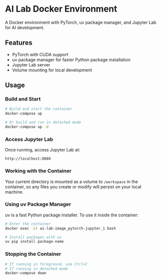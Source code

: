 # AI Lab Docker Environment

A Docker environment with PyTorch, uv package manager, and Jupyter Lab for AI development.

## Features

- PyTorch with CUDA support
- uv package manager for faster Python package installation
- Jupyter Lab server
- Volume mounting for local development

## Usage

### Build and Start

```bash
# Build and start the container
docker-compose up

# Or build and run in detached mode
docker-compose up -d
```

### Access Jupyter Lab

Once running, access Jupyter Lab at:

```
http://localhost:8888
```

### Working with the Container

Your current directory is mounted as a volume to `/workspace` in the container,
so any files you create or modify will persist on your local machine.

### Using uv Package Manager

uv is a fast Python package installer. To use it inside the container:

```bash
# Enter the container
docker exec -it ai-lab-image_pytorch-jupyter_1 bash

# Install packages with uv
uv pip install package-name
```

### Stopping the Container

```bash
# If running in foreground, use Ctrl+C
# If running in detached mode
docker-compose down
```
